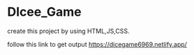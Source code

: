 # DIcee_Game
create this project by using HTML,JS,CSS.

follow this link to get output
https://dicegame6969.netlify.app/
